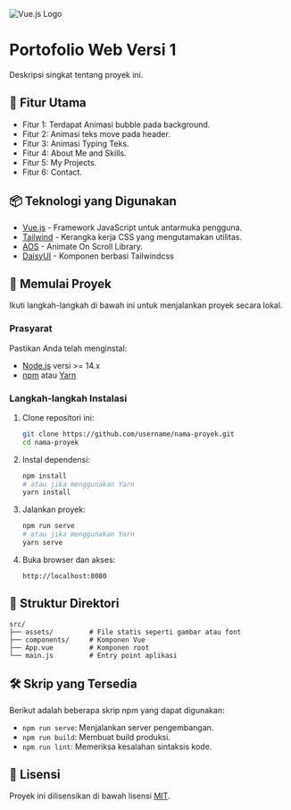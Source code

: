 ![Vue.js Logo]([https://vuejs.org/images/logo.png](https://www.stickpng.com/id/img/agama/ikon-logo-emoji/perusahaan-teknologi/lanskap-logo-vuejs))
# Portofolio Web Versi 1

Deskripsi singkat tentang proyek ini.

## 🎯 Fitur Utama
- Fitur 1: Terdapat Animasi bubble pada background.
- Fitur 2: Animasi teks move pada header.
- Fitur 3: Animasi Typing Teks.
- Fitur 4: About Me and Skills.
- Fitur 5: My Projects.
- Fitur 6: Contact.

## 📦 Teknologi yang Digunakan
- [Vue.js](https://vuejs.org) - Framework JavaScript untuk antarmuka pengguna.
- [Tailwind](https://tailwindcss.com/) - Kerangka kerja CSS yang mengutamakan utilitas.
- [AOS](https://michalsnik.github.io/aos/) - Animate On Scroll Library.
- [DaisyUI](https://daisyui.com/) - Komponen berbasi Tailwindcss

## 🚀 Memulai Proyek

Ikuti langkah-langkah di bawah ini untuk menjalankan proyek secara lokal.

### Prasyarat
Pastikan Anda telah menginstal:
- [Node.js](https://nodejs.org) versi >= 14.x
- [npm](https://www.npmjs.com/) atau [Yarn](https://yarnpkg.com/)

### Langkah-langkah Instalasi
1. Clone repositori ini:
   ```bash
   git clone https://github.com/username/nama-proyek.git
   cd nama-proyek
   ```

2. Instal dependensi:
   ```bash
   npm install
   # atau jika menggunakan Yarn
   yarn install
   ```

3. Jalankan proyek:
   ```bash
   npm run serve
   # atau jika menggunakan Yarn
   yarn serve
   ```

4. Buka browser dan akses:
   ```
   http://localhost:8080
   ```

## 📂 Struktur Direktori
```plaintext
src/
├── assets/         # File statis seperti gambar atau font
├── components/     # Komponen Vue
├── App.vue         # Komponen root
└── main.js         # Entry point aplikasi
```

## 🛠️ Skrip yang Tersedia
Berikut adalah beberapa skrip npm yang dapat digunakan:
- `npm run serve`: Menjalankan server pengembangan.
- `npm run build`: Membuat build produksi.
- `npm run lint`: Memeriksa kesalahan sintaksis kode.

## 📄 Lisensi
Proyek ini dilisensikan di bawah lisensi [MIT](LICENSE).
